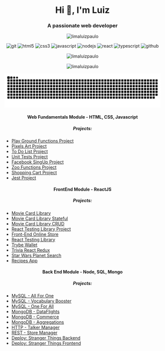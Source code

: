 <h1 align="center">Hi 👋, I'm Luiz</h1>
<h3 align="center">A passionate web developer</h3>

<p align="center"> <img src="https://komarev.com/ghpvc/?username=limaluizpaulo" alt="limaluizpaulo" /> </p>

<p align="center">
  <img src="https://www.vectorlogo.zone/logos/git-scm/git-scm-icon.svg" alt="git" height="40"/>
  <img src="https://ik.imagekit.io/joaonasc/GitHub/assets/tech-logos/html5_uTMKXvufNb.png" alt="html5" height="40"/>
  <img src="https://ik.imagekit.io/joaonasc/GitHub/assets/tech-logos/css3_VgbzSiOrr7.png" alt="css3" height="40"/>
  <img src="https://ik.imagekit.io/joaonasc/GitHub/assets/tech-logos/javascript_FxaldcpSw.png" alt="javascript" height="40"/>
  <img src="https://ik.imagekit.io/joaonasc/GitHub/assets/tech-logos/nodejs_Y2TSm6B_DN.png" alt="nodejs" height="40"/>
  <img src="https://ik.imagekit.io/joaonasc/GitHub/assets/tech-logos/reactjs_j5WbdQuuJ.png" alt="react" height="40"/>
  <img src="https://ik.imagekit.io/joaonasc/GitHub/assets/tech-logos/typescript_jx2QG0P-U0.png" alt="typescript" height="40"/>
  <img src="https://ik.imagekit.io/joaonasc/GitHub/assets/tech-logos/github_CEhhSRJdrr.png" alt="github" height="40"/>
</p>
<p align="center"><img align="center" src="https://github-readme-stats.vercel.app/api/top-langs/?username=limaluizpaulo&layout=compact&hide=html" alt="limaluizpaulo" /></p>

<p align="center"><img align="center" src="https://github-readme-stats.vercel.app/api?username=limaluizpaulo&show_icons=true&hide=issues,contribs" alt="limaluizpaulo" /></p>

![image](https://github.com/limaluizpaulo/limaluizpaulo.github.io/blob/master/portfolio/github-contribution-grid-snake.svg)

<h4 align="center"> Web Fundamentals Module - HTML, CSS, Javascript</h4>
<h5 align="center">Projects:</h5>

* <a align="center" href="https://github.com/tryber/sd-010-b-project-playground-functions/pull/46">Play Ground Functions Project </a>
* <a align="center" href="https://github.com/tryber/sd-010-b-project-pixels-art/pull/66">Pixels Art Project </a>
* <a align="center" href="https://github.com/tryber/sd-010-b-project-todo-list/pull/3">To Do List Project </a>
* <a align="center" href="https://github.com/tryber/sd-010-b-project-js-unit-tests/pull/123"> Unit Tests Project </a>
* <a align="center" href="https://github.com/tryber/sd-010-b-project-facebook-signup/pull/114">Facebook SingUp Project </a>
* <a align="center" href="https://github.com/tryber/sd-010-b-project-zoo-functions/pull/119">Zoo Functions Project </a>
* <a align="center" href="https://github.com/tryber/sd-010-b-project-shopping-cart/pull/92">Shopping Cart Project </a>
* <a align="center" href="https://github.com/tryber/sd-010-b-project-jest/pull/122">Jest Project </a>
 
<h4 align="center">FrontEnd Module - ReactJS </h4>
<h5 align="center">Projects:</h5>

* <a align="center" href="https://github.com/tryber/sd-010-b-project-movie-cards-library/pull/2">Movie Card Library</a>
* <a align="center" href="https://github.com/tryber/sd-010-b-project-movie-cards-library-stateful/pull/25">Movie Card Library Stateful</a>
* <a align="center" href="https://github.com/tryber/sd-010-b-project-movie-card-library-crud/pull/93">Movie Card Library CRUD</a>
* <a align="center" href="https://github.com/tryber/sd-010-b-project-react-testing-library/pull/117">React Testing Library Project</a>
* <a align="center" href="https://github.com/tryber/sd-010-b-project-frontend-online-store/pull/15">Front-End Online Store</a>
* <a align="center" href="https://github.com/tryber/sd-010-b-project-react-testing-library/pull/117">React Testing Library</a>
* <a align="center" href="https://github.com/tryber/sd-010-b-project-trybewallet/pull/131">Trybe Wallet</a>
* <a align="center" href="https://github.com/tryber/sd-010-b-project-trivia-react-redux/pull/102">Trivia React Redux</a>
* <a align="center" href="https://github.com/tryber/sd-010-b-project-starwars-planets-search/pull/111">Star Wars Planet Search</a>
* <a align="center" href="https://github.com/tryber/sd-010-b-project-recipes-app/pull/24">Recipes App</a>

<h4 align="center">Back End Module - Node, SQL, Mongo </h4>
<h5 align="center">Projects:</h5>

* <a align="center" href="https://github.com/tryber/sd-010-b-mysql-all-for-one/pull/49">MySQL - All For One </a>
* <a align="center" href="https://github.com/tryber/sd-010-b-mysql-vocabulary-booster/pull/104">MySQL - Vocabulary Booster </a>
* <a align="center" href="https://github.com/tryber/sd-010-b-mysql-one-for-all/pull/63">MySQL - One For All </a>
*  <a align="center" href="https://github.com/tryber/sd-010-b-mongodb-dataflights/pull/115"> MongoDB - DataFlights</a>
*  <a align="center" href="https://github.com/tryber/sd-010-b-mongodb-commerce/pull/93">MongoDB - Commerce </a>
*  <a align="center" href="https://github.com/tryber/sd-010-b-mongodb-aggregations/pull/117">MongoDB - Aggregations </a>
* <a align="center" href="https://github.com/tryber/sd-010-b-project-talker-manager/pull/115">HTTP - Talker Manager</a>
* <a align="center" href="https://github.com/tryber/sd-010-b-store-manager/pull/89">REST - Store Manager </a>
* <a align="center" target="_blank" href="https://github.com/tryber/sd-010-b-stranger-things-backend/pull/77/">Deploy: Stranger Things Backend</a>
* <a align="center" target="_blank" href="https://github.com/tryber/sd-010-b-stranger-things-frontend/pull/68">Deploy: Stranger Things Frontend</a>
